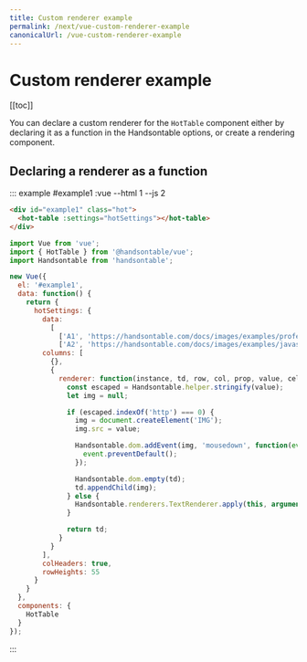 ```yaml
---
title: Custom renderer example
permalink: /next/vue-custom-renderer-example
canonicalUrl: /vue-custom-renderer-example
---
```


# Custom renderer example

[[toc]]

You can declare a custom renderer for the `HotTable` component either by declaring it as a function in the Handsontable options, or create a rendering component.

## Declaring a renderer as a function

::: example #example1 :vue --html 1 --js 2
```html
<div id="example1" class="hot">
  <hot-table :settings="hotSettings"></hot-table>
</div>
```
```js
import Vue from 'vue';
import { HotTable } from '@handsontable/vue';
import Handsontable from 'handsontable';

new Vue({
  el: '#example1',
  data: function() {
    return {
      hotSettings: {
        data:
          [
            ['A1', 'https://handsontable.com/docs/images/examples/professional-javascript-developers-nicholas-zakas.jpg'],
            ['A2', 'https://handsontable.com/docs/images/examples/javascript-the-good-parts.jpg']],
        columns: [
          {},
          {
            renderer: function(instance, td, row, col, prop, value, cellProperties) {
              const escaped = Handsontable.helper.stringify(value);
              let img = null;

              if (escaped.indexOf('http') === 0) {
                img = document.createElement('IMG');
                img.src = value;

                Handsontable.dom.addEvent(img, 'mousedown', function(event) {
                  event.preventDefault();
                });

                Handsontable.dom.empty(td);
                td.appendChild(img);
              } else {
                Handsontable.renderers.TextRenderer.apply(this, arguments);
              }

              return td;
            }
          }
        ],
        colHeaders: true,
        rowHeights: 55
      }
    }
  },
  components: {
    HotTable
  }
});
```
:::
